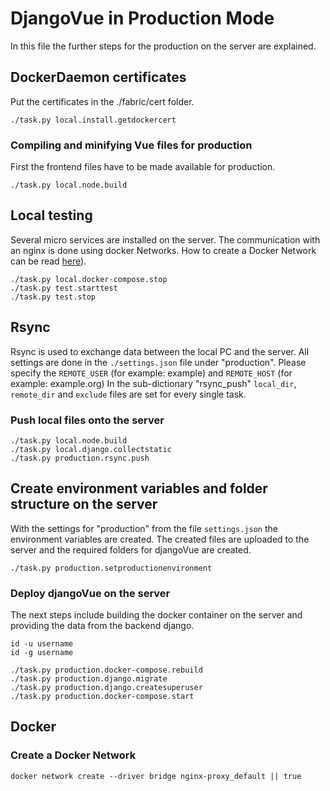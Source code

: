 # DjangoVue in Production Mode

In this file the further steps for the production on the server are explained.


## DockerDaemon certificates
Put the certificates in the ./fabric/cert folder.

```
./task.py local.install.getdockercert
```

### Compiling and minifying Vue files for production

First the frontend files have to be made available for production.
```
./task.py local.node.build
```

## Local testing 
Several micro services are installed on the server. The communication with an nginx is done using docker Networks. How to create a Docker Network can be read [here](#Create-a-Docker-Network)).

```
./task.py local.docker-compose.stop
./task.py test.starttest
./task.py test.stop
```

## Rsync

Rsync is used to exchange data between the local PC and the server. All settings are done in the `./settings.json` file under "production". Please specify the `REMOTE_USER` (for example: example) and `REMOTE_HOST` (for example: example.org) In the sub-dictionary "rsync_push" `local_dir`, `remote_dir` and `exclude` files are set for every single task.


### Push local files onto the server

```
./task.py local.node.build
./task.py local.django.collectstatic
./task.py production.rsync.push
```


## Create environment variables and folder structure on the server

With the settings for "production" from the file `settings.json` the environment variables are created. The created files are uploaded to the server and the required folders for djangoVue are created.

```
./task.py production.setproductionenvironment
```


### Deploy djangoVue on the server

The next steps include building the docker container on the server and providing the data from the backend django.

```
id -u username
id -g username
```

```
./task.py production.docker-compose.rebuild
./task.py production.django.migrate
./task.py production.django.createsuperuser
./task.py production.docker-compose.start
```


## Docker

### Create a Docker Network
```
docker network create --driver bridge nginx-proxy_default || true